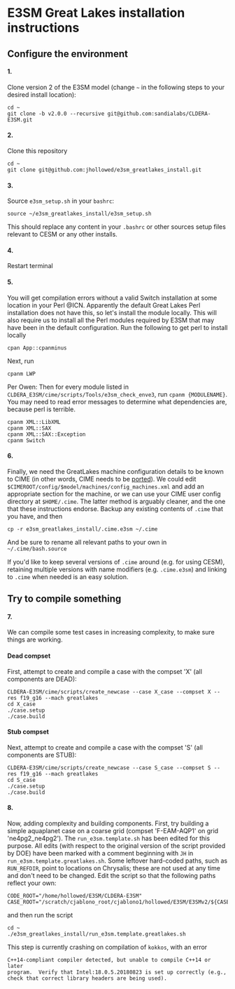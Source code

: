 # E3SM Great Lakes installation instructions

## Configure the environment

#### 1. 
Clone version 2 of the E3SM model (change `~` in the following steps to your desired install location):

```
cd ~
git clone -b v2.0.0 --recursive git@github.com:sandialabs/CLDERA-E3SM.git
```
    
#### 2. 
Clone this repository
  
```
cd ~
git clone git@github.com:jhollowed/e3sm_greatlakes_install.git
```
    
#### 3. 
Source `e3sm_setup.sh` in your `bashrc`:
    
``` 
source ~/e3sm_greatlakes_install/e3sm_setup.sh
```
    
This should replace any content in your `.bashrc` or other sources setup files relevant to CESM or any other installs.
 
#### 4. 
Restart terminal

#### 5. 
You will get compilation errors without a valid Switch installation at some location in your Perl @ICN. Apparently the default Great Lakes Perl installation does not have this, so let's install the module locally. This will also require us to install all the Perl modules required by E3SM that may have been in the default configuration. Run the following to get perl to install locally
```
cpan App::cpanminus
``` 
Next, run
```
cpanm LWP
```
Per Owen: Then for every module listed in `CLDERA_E3SM/cime/scripts/Tools/e3sm_check_enve3`, run `cpanm {MODULENAME}`. You may need to read error messages to determine what dependencies are, because perl is terrible.
```
cpanm XML::LibXML
cpanm XML::SAX
cpanm XML::SAX::Exception
cpanm Switch
```

#### 6. 
Finally, we need the GreatLakes machine configuration details to be known to CIME (in other words, CIME needs to be [ported](https://esmci.github.io/cime/versions/master/html/users_guide/porting-cime.html)). We could edit `$CIMEROOT/config/$model/machines/config_machines.xml` and add an appropriate section for the machine, or we can use your CIME user config directory at `$HOME/.cime`. The latter method is arguably cleaner, and the one that these instructions endorse. Backup any existing contents of `.cime` that you have, and then
```
cp -r e3sm_greatlakes_install/.cime.e3sm ~/.cime
```
And be sure to rename all relevant paths to your own in `~/.cime/bash.source` 

If you'd like to keep several versions of `.cime` around (e.g. for using CESM), retaining multiple versions with name modifiers (e.g. `.cime.e3sm`) and linking to `.cime` when needed is an easy solution.

## Try to compile something

#### 7. 
We can compile some test cases in increasing complexity, to make sure things are working.

#### Dead compset
 First, attempt to create and compile a case with the compset 'X' (all components are DEAD):
```
CLDERA-E3SM/cime/scripts/create_newcase --case X_case --compset X --res f19_g16 --mach greatlakes
cd X_case
./case.setup
./case.build
```

#### Stub compset
Next, attempt to create and compile a case with the compset 'S' (all components are STUB):
```
CLDERA-E3SM/cime/scripts/create_newcase --case S_case --compset S --res f19_g16 --mach greatlakes
cd S_case
./case.setup
./case.build
```

#### 8. 
Now, adding complexity and building components. First, try building a simple aquaplanet case on a coarse grid (compset 'F-EAM-AQP1' on grid 'ne4pg2_ne4pg2'). The `run_e3sm.template.sh` has been edited for this purpose. All edits (with respect to the original version of the script provided by DOE) have been marked with a comment beginning with `JH` in `run_e3sm.template.greatlakes.sh`. Some leftover hard-coded paths, such as `RUN_REFDIR`, point to locations on Chrysalis; these are not used at any time and don't need to be changed. Edit the script so that the following paths reflect your own:
```
CODE_ROOT="/home/hollowed/E3SM/CLDERA-E3SM"
CASE_ROOT="/scratch/cjablono_root/cjablono1/hollowed/E3SM/E3SMv2/${CASE_NAME}"
```
and then run the script
```
cd ~
./e3sm_greatlakes_install/run_e3sm.template.greatlakes.sh
```

This step is currently crashing on compilation of `kokkos`, with an error
```
C++14-compliant compiler detected, but unable to compile C++14 or later
program.  Verify that Intel:18.0.5.20180823 is set up correctly (e.g.,
check that correct library headers are being used).
```
